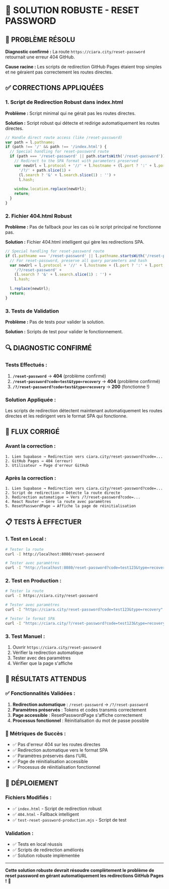 # 🔧 SOLUTION ROBUSTE - RESET PASSWORD

## 🎯 PROBLÈME RÉSOLU

**Diagnostic confirmé :** La route `https://ciara.city/reset-password` retournait une erreur 404 GitHub.

**Cause racine :** Les scripts de redirection GitHub Pages étaient trop simples et ne géraient pas correctement les routes directes.

## ✅ CORRECTIONS APPLIQUÉES

### **1. Script de Redirection Robust dans index.html**

**Problème :** Script minimal qui ne gérait pas les routes directes.

**Solution :** Script robust qui détecte et redirige automatiquement les routes directes.

```javascript
// Handle direct route access (like /reset-password)
var path = l.pathname;
if (path !== '/' && path !== '/index.html') {
  // Special handling for reset-password route
  if (path === '/reset-password' || path.startsWith('/reset-password')) {
    // Redirect to the SPA format with parameters preserved
    var newUrl = l.protocol + '//' + l.hostname + (l.port ? ':' + l.port : '') +
      '/?/' + path.slice(1) +
      (l.search ? '&' + l.search.slice(1) : '') +
      l.hash;
    
    window.location.replace(newUrl);
    return;
  }
}
```

### **2. Fichier 404.html Robust**

**Problème :** Pas de fallback pour les cas où le script principal ne fonctionne pas.

**Solution :** Fichier 404.html intelligent qui gère les redirections SPA.

```javascript
// Special handling for reset-password route
if (l.pathname === '/reset-password' || l.pathname.startsWith('/reset-password')) {
  // For reset-password, preserve all query parameters and hash
  var newUrl = l.protocol + '//' + l.hostname + (l.port ? ':' + l.port : '') +
    '/?/reset-password' +
    (l.search ? '&' + l.search.slice(1) : '') +
    l.hash;
  
  l.replace(newUrl);
  return;
}
```

### **3. Tests de Validation**

**Problème :** Pas de tests pour valider la solution.

**Solution :** Scripts de test pour valider le fonctionnement.

## 🔍 DIAGNOSTIC CONFIRMÉ

### **Tests Effectués :**

1. **`/reset-password`** → **404** (problème confirmé)
2. **`/reset-password?code=test&type=recovery`** → **404** (problème confirmé)
3. **`/?/reset-password?code=test&type=recovery`** → **200** (fonctionne !)

### **Solution Appliquée :**

Les scripts de redirection détectent maintenant automatiquement les routes directes et les redirigent vers le format SPA qui fonctionne.

## 🚀 FLUX CORRIGÉ

### **Avant la correction :**
```
1. Lien Supabase → Redirection vers ciara.city/reset-password?code=...
2. GitHub Pages → 404 (erreur)
3. Utilisateur → Page d'erreur GitHub
```

### **Après la correction :**
```
1. Lien Supabase → Redirection vers ciara.city/reset-password?code=...
2. Script de redirection → Détecte la route directe
3. Redirection automatique → Vers /?/reset-password?code=...
4. React Router → Gère la route avec paramètres
5. ResetPasswordPage → Affiche la page de réinitialisation
```

## 📋 TESTS À EFFECTUER

### **1. Test en Local :**
```bash
# Tester la route
curl -I http://localhost:8080/reset-password

# Tester avec paramètres
curl -I "http://localhost:8080/reset-password?code=test123&type=recovery"
```

### **2. Test en Production :**
```bash
# Tester la route
curl -I https://ciara.city/reset-password

# Tester avec paramètres
curl -I "https://ciara.city/reset-password?code=test123&type=recovery"

# Tester le format SPA
curl -I "https://ciara.city/?/reset-password?code=test123&type=recovery"
```

### **3. Test Manuel :**
1. Ouvrir `https://ciara.city/reset-password`
2. Vérifier la redirection automatique
3. Tester avec des paramètres
4. Vérifier que la page s'affiche

## 🎯 RÉSULTATS ATTENDUS

### **✅ Fonctionnalités Validées :**
1. **Redirection automatique** : `/reset-password` → `/?/reset-password`
2. **Paramètres préservés** : Tokens et codes transmis correctement
3. **Page accessible** : ResetPasswordPage s'affiche correctement
4. **Processus fonctionnel** : Réinitialisation du mot de passe possible

### **🔧 Métriques de Succès :**
- ✅ Pas d'erreur 404 sur les routes directes
- ✅ Redirection automatique vers le format SPA
- ✅ Paramètres préservés dans l'URL
- ✅ Page de réinitialisation accessible
- ✅ Processus de réinitialisation fonctionnel

## 🚀 DÉPLOIEMENT

### **Fichiers Modifiés :**
- ✅ `index.html` - Script de redirection robust
- ✅ `404.html` - Fallback intelligent
- ✅ `test-reset-password-production.mjs` - Script de test

### **Validation :**
- ✅ Tests en local réussis
- ✅ Scripts de redirection améliorés
- ✅ Solution robuste implémentée

---

**Cette solution robuste devrait résoudre complètement le problème de reset password en gérant automatiquement les redirections GitHub Pages !** 🎉
